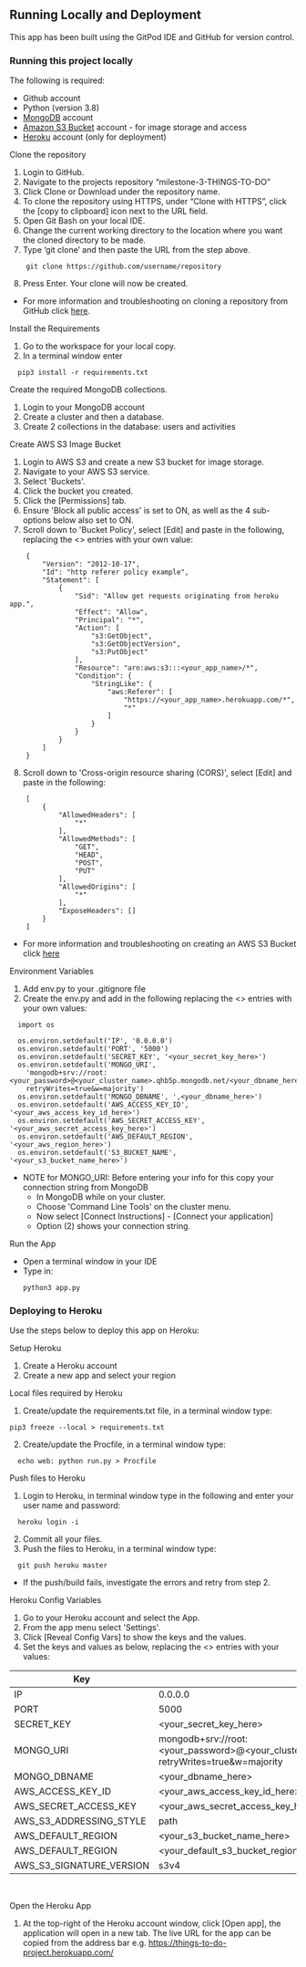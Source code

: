 ## Running Locally and Deployment
This app has been built using the GitPod IDE and GitHub for version control.

### Running this project locally
The following is required:

- Github account
- Python (version 3.8)
- [MongoDB](https://account.mongodb.com/account/login) account
- [Amazon S3 Bucket](https://aws.amazon.com/s3/) account - for image storage and access
- [Heroku](https://signup.heroku.com/) account (only for deployment)

Clone the repository
1. Login to GitHub.
2. Navigate to the projects repository “milestone-3-THINGS-TO-DO”
3. Click Clone or Download under the repository name.
4. To clone the repository using HTTPS, under “Clone with HTTPS”, click the [copy to clipboard] icon next to the URL field.
5. Open Git Bash on your local IDE.
6. Change the current working directory to the location where you want the cloned directory to be made.
7. Type ‘git clone’ and then paste the URL from the step above.
  ```
      git clone https://github.com/username/repository
  ```
8. Press Enter. Your clone will now be created.
-  For more information and troubleshooting on cloning a repository from GitHub click [here](https://help.github.com/en/github/creating-cloning-and-archiving-repositories/cloning-a-repository).

Install the Requirements
1. Go to the workspace for your local copy.
2. In a terminal window enter
  ```
    pip3 install -r requirements.txt
  ```

Create the required MongoDB collections.
1. Login to your MongoDB account
2. Create a cluster and then a database.
3. Create 2 collections in the database: users and activities

Create AWS S3 Image Bucket
1. Login to AWS S3 and create a new S3 bucket for image storage.
2. Navigate to your AWS S3 service.
3. Select 'Buckets'.
4. Click the bucket you created.
5. Click the [Permissions] tab.
6. Ensure 'Block all public access' is set to ON, as well as the 4 sub-options below also set to ON.
7. Scroll down to 'Bucket Policy', select [Edit] and paste in the following, replacing the <> entries with your own value:
```
    {
        "Version": "2012-10-17",
        "Id": "http referer policy example",
        "Statement": [
            {
                "Sid": "Allow get requests originating from heroku app.",
                "Effect": "Allow",
                "Principal": "*",
                "Action": [
                    "s3:GetObject",
                    "s3:GetObjectVersion",
                    "s3:PutObject"
                ],
                "Resource": "arn:aws:s3:::<your_app_name>/*",
                "Condition": {
                    "StringLike": {
                        "aws:Referer": [
                            "https://<your_app_name>.herokuapp.com/*",
                            "*"
                        ]
                    }
                }
            }
        ]
    }
```
8. Scroll down to 'Cross-origin resource sharing (CORS)', select [Edit] and paste in the following:
```
    [
        {
            "AllowedHeaders": [
                "*"
            ],
            "AllowedMethods": [
                "GET",
                "HEAD",
                "POST",
                "PUT"
            ],
            "AllowedOrigins": [
                "*"
            ],
            "ExposeHeaders": []
        }
    ]
```

- For more information and troubleshooting on creating an AWS S3 Bucket click [here](https://docs.aws.amazon.com/AmazonS3/latest/user-guide/create-bucket.html)

Environment Variables
1. Add env.py to your .gitignore file
2. Create the env.py and add in the following replacing the <> entries with
your own values:
```
  import os

  os.environ.setdefault('IP', '0.0.0.0')
  os.environ.setdefault('PORT', '5000')
  os.environ.setdefault('SECRET_KEY', '<your_secret_key_here>')
  os.environ.setdefault('MONGO_URI',
    'mongodb+srv://root:<your_password>@<your_cluster_name>.qhb5p.mongodb.net/<your_dbname_here>?
    retryWrites=true&w=majority')
  os.environ.setdefault('MONGO_DBNAME', ',<your_dbname_here>')
  os.environ.setdefault('AWS_ACCESS_KEY_ID', '<your_aws_access_key_id_here>')
  os.environ.setdefault('AWS_SECRET_ACCESS_KEY', '<your_aws_secret_access_key_here>')
  os.environ.setdefault('AWS_DEFAULT_REGION', '<your_aws_region_here>')
  os.environ.setdefault('S3_BUCKET_NAME', '<your_s3_bucket_name_here>')
```
- NOTE for MONGO_URI: Before entering your info for this copy your connection string from MongoDB
  - In MongoDB while on your cluster.
  - Choose 'Command Line Tools' on the cluster menu.
  - Now select [Connect Instructions] - [Connect your application]
  - Option (2) shows your connection string.

Run the App
- Open a terminal window in your IDE
- Type in:
  ```
  python3 app.py
  ```

### Deploying to Heroku
Use the steps below to deploy this app on Heroku:

Setup Heroku
1. Create a Heroku account
2. Create a new app and select your region

Local files required by Heroku
1. Create/update the requirements.txt file, in a terminal window type:
  ```
  pip3 freeze --local > requirements.txt
  ```
2. Create/update the Procfile, in a terminal window type:
  ```
    echo web: python run.py > Procfile
  ```

Push files to Heroku
1. Login to Heroku, in terminal window type in the following and enter your user name and password:
  ```
    heroku login -i
  ```
2. Commit all your files.
3. Push the files to Heroku, in a terminal window type:
  ```
    git push heroku master
  ```
- If the push/build fails, investigate the errors and retry from step 2.

Heroku Config Variables
1. Go to your Heroku account and select the App.
2. From the app menu select 'Settings'.
3. Click [Reveal Config Vars] to show the keys and the values.
4. Set the keys and values as below, replacing the <> entries with your values:

  | Key | Value |
  | --- | ---- |
  | IP | 0.0.0.0 |
  | PORT | 5000 |
  | SECRET_KEY | <your_secret_key_here> |
  | MONGO_URI | mongodb+srv://root:<your_password>@<your_cluster_name>.qhb5p.mongodb.net/<your_dbname_here>?retryWrites=true&w=majority |
  | MONGO_DBNAME | <your_dbname_here> |
  | AWS_ACCESS_KEY_ID | <your_aws_access_key_id_here> |
  | AWS_SECRET_ACCESS_KEY | <your_aws_secret_access_key_here> |
  | AWS_S3_ADDRESSING_STYLE | path |
  | AWS_DEFAULT_REGION | <your_s3_bucket_name_here> |
  | AWS_DEFAULT_REGION | <your_default_s3_bucket_region_here> |
  | AWS_S3_SIGNATURE_VERSION | s3v4 |
<br>

Open the Heroku App
  1. At the top-right of the Heroku account window, click [Open app], the application will open in a new tab. The live URL for the app can be copied from the address bar e.g. https://things-to-do-project.herokuapp.com/

